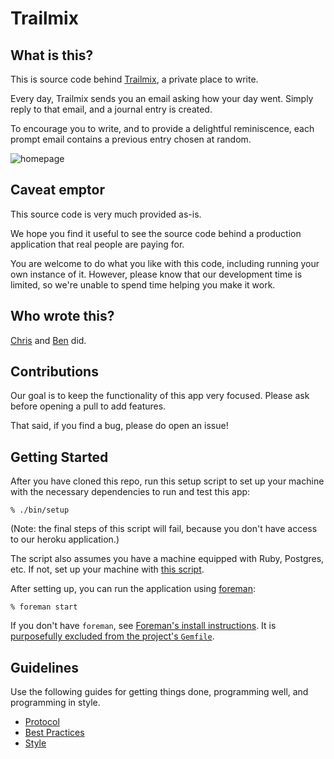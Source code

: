 Trailmix
========

What is this?
-------------
This is source code behind [Trailmix], a private place to write.

Every day, Trailmix sends you an email asking how your day went. Simply reply
to that email, and a journal entry is created.

To encourage you to write, and to provide a delightful reminiscence, each
prompt email contains a previous entry chosen at random.

![homepage](https://cloud.githubusercontent.com/assets/65323/4512764/26484d88-4b44-11e4-9a79-7ee06d6942e7.png)

[Trailmix]: https://www.trailmix.life

Caveat emptor
-------------

This source code is very much provided as-is.

We hope you find it useful to see the source code behind a production
application that real people are paying for.

You are welcome to do what you like with this code, including running your own
instance of it. However, please know that our development time is limited, so
we're unable to spend time helping you make it work.

Who wrote this?
---------------

[Chris] and [Ben] did.

[Chris]: http://twitter.com/chrishunt
[Ben]: http://twitter.com/r00k

Contributions
-------------

Our goal is to keep the functionality of this app very focused. Please ask
before opening a pull to add features.

That said, if you find a bug, please do open an issue!

Getting Started
---------------

After you have cloned this repo, run this setup script to set up your machine
with the necessary dependencies to run and test this app:

    % ./bin/setup


(Note: the final steps of this script will fail, because you don't have access
to our heroku application.)

The script also assumes you have a machine equipped with Ruby, Postgres, etc.
If not, set up your machine with [this script].

[this script]: https://github.com/thoughtbot/laptop

After setting up, you can run the application using [foreman]:

    % foreman start

If you don't have `foreman`, see [Foreman's install instructions][foreman]. It
is [purposefully excluded from the project's `Gemfile`][exclude].

[foreman]: https://github.com/ddollar/foreman
[exclude]: https://github.com/ddollar/foreman/pull/437#issuecomment-41110407

Guidelines
----------

Use the following guides for getting things done, programming well, and
programming in style.

* [Protocol](http://github.com/thoughtbot/guides/blob/master/protocol)
* [Best Practices](http://github.com/thoughtbot/guides/blob/master/best-practices)
* [Style](http://github.com/thoughtbot/guides/blob/master/style)
